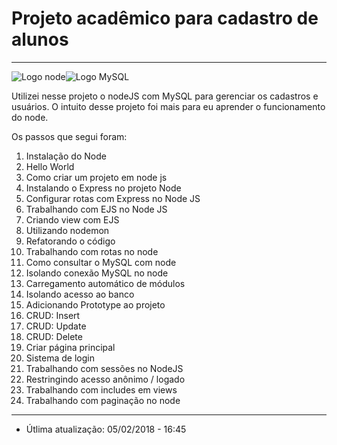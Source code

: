 # Projeto acadêmico para cadastro de alunos
-------------
![Logo node](https://logos-download.com/wp-content/uploads/2016/09/Node_JS_logo_small.png)![Logo MySQL](https://www.gmkfreelogos.com/logos/M/img/MySQL.gif)

Utilizei nesse projeto o nodeJS com MySQL para gerenciar os cadastros e usuários. O intuito desse projeto foi mais para eu aprender o funcionamento do node.

Os passos que segui foram:

1. Instalação do Node
2. Hello World
3. Como criar um projeto em node js
4. Instalando o Express no projeto Node
5. Configurar rotas com Express no Node JS
6. Trabalhando com EJS no Node JS
7. Criando view com EJS
8. Utilizando nodemon
9. Refatorando o código
0. Trabalhando com rotas no node
1. Como consultar o MySQL com node
2. Isolando conexão MySQL no node
3. Carregamento automático de módulos
4. Isolando acesso ao banco
5. Adicionando Prototype ao projeto
6. CRUD: Insert
7. CRUD: Update
8. CRUD: Delete
9. Criar página principal
0. Sistema de login
1. Trabalhando com sessões no NodeJS
2. Restringindo acesso anônimo / logado
3. Trabalhando com includes em views
4. Trabalhando com paginação no node
--------------

* Útlima atualização: 05/02/2018 - 16:45